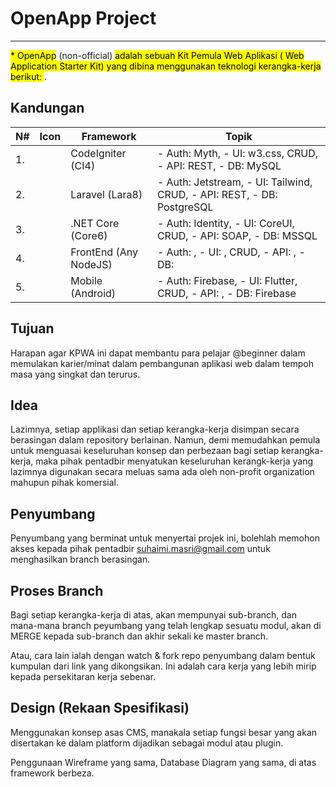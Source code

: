<h1>OpenApp Project</h1>

___

<mark>* OpenApp</mark> (non-official) <mark> adalah sebuah Kit Pemula Web Aplikasi ( Web Application Starter Kit) yang dibina menggunakan teknologi kerangka-kerja berikut: </mark>.

## Kandungan

|N#| Icon | Framework | Topik |
|--| ---- | --------- | ----------- |
|1.|  | CodeIgniter (CI4) | - Auth: Myth, - UI: w3.css, CRUD, - API: REST, - DB: MySQL |
|2.|  | Laravel (Lara8) | - Auth: Jetstream, - UI: Tailwind, CRUD, - API: REST, - DB: PostgreSQL |
|3.|  | .NET Core (Core6) | - Auth: Identity, - UI: CoreUI, CRUD, - API: SOAP, - DB: MSSQL |
|4.|  | FrontEnd (Any NodeJS) | - Auth: , - UI: , CRUD, - API: , - DB:  |
|5.|  | Mobile (Android) | - Auth: Firebase, - UI: Flutter, CRUD, - API: , - DB: Firebase |


## Tujuan
Harapan agar KPWA ini dapat membantu para pelajar @beginner dalam memulakan karier/minat dalam pembangunan aplikasi web dalam tempoh masa yang singkat dan terurus.

## Idea
Lazimnya, setiap applikasi dan setiap kerangka-kerja disimpan secara berasingan dalam repository berlainan. Namun, demi memudahkan pemula untuk menguasai keseluruhan konsep dan perbezaan bagi setiap kerangka-kerja, maka pihak pentadbir menyatukan keseluruhan kerangk-kerja yang lazimnya digunakan secara meluas sama ada oleh non-profit organization mahupun pihak komersial.

## Penyumbang
Penyumbang yang berminat untuk menyertai projek ini, bolehlah memohon akses kepada pihak pentadbir suhaimi.masri@gmail.com untuk menghasilkan branch berasingan.

## Proses Branch
Bagi setiap kerangka-kerja di atas, akan mempunyai sub-branch, dan mana-mana branch peyumbang yang telah lengkap sesuatu modul, akan di MERGE kepada sub-branch dan akhir sekali ke master branch.

Atau, cara lain ialah dengan watch & fork repo penyumbang dalam bentuk kumpulan dari link yang dikongsikan. Ini adalah cara kerja yang lebih mirip kepada persekitaran kerja sebenar.

## Design (Rekaan Spesifikasi)
Menggunakan konsep asas CMS, manakala setiap fungsi besar yang akan disertakan ke dalam platform dijadikan sebagai modul atau plugin.

Penggunaan Wireframe yang sama, Database Diagram yang sama, di atas framework berbeza.







